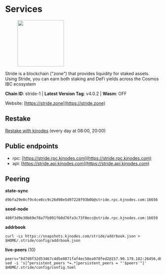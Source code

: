 # Services

<figure><img src="https://raw.githubusercontent.com/kj89/testnet_manuals/main/pingpub/logos/stride.png" width="150" alt=""><figcaption></figcaption></figure>

Stride is a blockchain ("zone") that provides liquidity for staked assets.  Using Stride, you can earn both staking and DeFi yields across the Cosmos IBC ecosystem

**Chain ID**: stride-1 | **Latest Version Tag**: v4.0.2 | **Wasm**: OFF

Website: [https://stride.zone](https://stride.zone)

## Restake

[Restake with kjnodes](https://restake.app/stride/stridevaloper1j8gkhtllnp252l6g6zwzea30e7pvzqttr9768n) (every day at 08:00, 20:00)
## Public endpoints

* rpc: [https://stride.rpc.kjnodes.com](https://stride.rpc.kjnodes.com)
* api: [https://stride.api.kjnodes.com](https://stride.api.kjnodes.com)

## Peering

**state-sync**

```
d9bfa29e0cf9c4ce0cc9c26d98e5d97228f93b0b@stride.rpc.kjnodes.com:16656
```

**seed-node**

```
400f3d9e30b69e78a7fb891f60d76fa3c73f0ecc@stride.rpc.kjnodes.com:16659
```

**addrbook**
```
curl -Ls https://snapshots.kjnodes.com/stride/addrbook.json > $HOME/.stride/config/addrbook.json
```

**live-peers** (10)
```
peers="8d7d0f32d53467c4d5e8871faf4ec58ea970fed2@157.90.179.182:26456,d056dcd5ac8dddb23e2962a5ade6ee51f9bfd785@162.19.89.8:10456,23180f90318d0003a4e8140a1e67407bf874d69d@78.107.234.44:25656,1ec2a654e00e22279ee50f13f074f2bce7218681@15.235.114.194:10156,ec3ab92c9635230e6262fa7d9293452d8130fc12@5.161.99.247:26656,2f6a21a94be87df4c2a2d82683e6ea99b7b6b02b@50.21.173.78:26656,698ecde23465c1d01d02cc364f36426d259ba1f0@192.99.247.170:26656,a7b4cf6f65138ba61518c2c45402da32dc8e28b7@88.99.164.158:21016,d9bfa29e0cf9c4ce0cc9c26d98e5d97228f93b0b@65.109.88.38:16656,ea6a7b2f366bc343f0670f1673fd86001dd08eb0@65.108.122.246:26636"
sed -i 's|^persistent_peers *=.*|persistent_peers = "'$peers'"|' $HOME/.stride/config/config.toml
```
